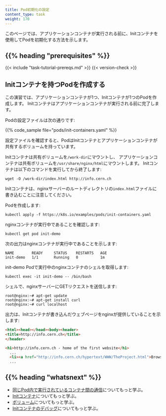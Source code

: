 ```yaml
---
title: Pod初期化の設定
content_type: task
weight: 170
---
```


<!-- overview -->

このページでは、アプリケーションコンテナが実行される前に、Initコンテナを使用してPodを初期化する方法を示します。

## {{% heading "prerequisites" %}}

{{< include "task-tutorial-prereqs.md" >}} {{< version-check >}}

<!-- steps -->

## Initコンテナを持つPodを作成する

この演習では、アプリケーションコンテナが1つ、Initコンテナが1つのPodを作成します。
Initコンテナはアプリケーションコンテナが実行される前に完了します。

Podの設定ファイルは次の通りです:

{{% code_sample file="pods/init-containers.yaml" %}}

設定ファイルを確認すると、PodはInitコンテナとアプリケーションコンテナが共有するボリュームを持っています。

Initコンテナは共有ボリュームを`/work-dir`にマウントし、
アプリケーションコンテナは共有ボリュームを`/usr/share/nginx/html`にマウントします。
Initコンテナは以下のコマンドを実行してから終了します:

```shell
wget -O /work-dir/index.html http://info.cern.ch
```

Initコンテナは、nginxサーバーのルートディレクトリの`index.html`ファイルに書き込むことに注意してください。

Podを作成します:

```shell
kubectl apply -f https://k8s.io/examples/pods/init-containers.yaml
```

nginxコンテナが実行中であることを確認します:

```shell
kubectl get pod init-demo
```

次の出力はnginxコンテナが実行中であることを示します:

```
NAME        READY     STATUS    RESTARTS   AGE
init-demo   1/1       Running   0          1m
```

init-demo Podで実行中のnginxコンテナのシェルを取得します:

```shell
kubectl exec -it init-demo -- /bin/bash
```

シェルで、nginxサーバーにGETリクエストを送信します:

```
root@nginx:~# apt-get update
root@nginx:~# apt-get install curl
root@nginx:~# curl localhost
```

出力は、Initコンテナが書き込んだウェブページをnginxが提供していることを示します:

```html
<html><head></head><body><header>
<title>http://info.cern.ch</title>
</header>

<h1>http://info.cern.ch - home of the first website</h1>
  ...
  <li><a href="http://info.cern.ch/hypertext/WWW/TheProject.html">Browse the first website</a></li>
  ...
```

## {{% heading "whatsnext" %}}

* [同じPod内で実行されているコンテナ間の通信](/docs/tasks/access-application-cluster/communicate-containers-same-pod-shared-volume/)についてもっと学ぶ。
* [Initコンテナ](/docs/concepts/workloads/pods/init-containers/)についてもっと学ぶ。
* [ボリューム](/docs/concepts/storage/volumes/)についてもっと学ぶ。
* [Initコンテナのデバッグ](/docs/tasks/debug/debug-application/debug-init-containers/)についてもっと学ぶ。
